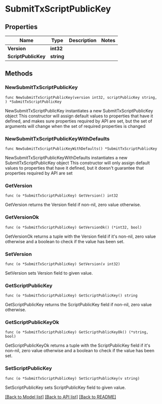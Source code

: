 # SubmitTxScriptPublicKey

## Properties

Name | Type | Description | Notes
------------ | ------------- | ------------- | -------------
**Version** | **int32** |  | 
**ScriptPublicKey** | **string** |  | 

## Methods

### NewSubmitTxScriptPublicKey

`func NewSubmitTxScriptPublicKey(version int32, scriptPublicKey string, ) *SubmitTxScriptPublicKey`

NewSubmitTxScriptPublicKey instantiates a new SubmitTxScriptPublicKey object
This constructor will assign default values to properties that have it defined,
and makes sure properties required by API are set, but the set of arguments
will change when the set of required properties is changed

### NewSubmitTxScriptPublicKeyWithDefaults

`func NewSubmitTxScriptPublicKeyWithDefaults() *SubmitTxScriptPublicKey`

NewSubmitTxScriptPublicKeyWithDefaults instantiates a new SubmitTxScriptPublicKey object
This constructor will only assign default values to properties that have it defined,
but it doesn't guarantee that properties required by API are set

### GetVersion

`func (o *SubmitTxScriptPublicKey) GetVersion() int32`

GetVersion returns the Version field if non-nil, zero value otherwise.

### GetVersionOk

`func (o *SubmitTxScriptPublicKey) GetVersionOk() (*int32, bool)`

GetVersionOk returns a tuple with the Version field if it's non-nil, zero value otherwise
and a boolean to check if the value has been set.

### SetVersion

`func (o *SubmitTxScriptPublicKey) SetVersion(v int32)`

SetVersion sets Version field to given value.


### GetScriptPublicKey

`func (o *SubmitTxScriptPublicKey) GetScriptPublicKey() string`

GetScriptPublicKey returns the ScriptPublicKey field if non-nil, zero value otherwise.

### GetScriptPublicKeyOk

`func (o *SubmitTxScriptPublicKey) GetScriptPublicKeyOk() (*string, bool)`

GetScriptPublicKeyOk returns a tuple with the ScriptPublicKey field if it's non-nil, zero value otherwise
and a boolean to check if the value has been set.

### SetScriptPublicKey

`func (o *SubmitTxScriptPublicKey) SetScriptPublicKey(v string)`

SetScriptPublicKey sets ScriptPublicKey field to given value.



[[Back to Model list]](../README.md#documentation-for-models) [[Back to API list]](../README.md#documentation-for-api-endpoints) [[Back to README]](../README.md)


